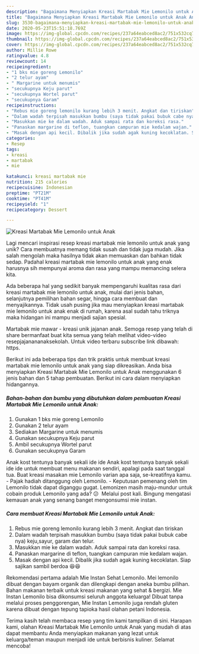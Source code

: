 ```yaml
---
description: "Bagaimana Menyiapkan Kreasi Martabak Mie Lemonilo untuk Anak Anti Gagal"
title: "Bagaimana Menyiapkan Kreasi Martabak Mie Lemonilo untuk Anak Anti Gagal"
slug: 3530-bagaimana-menyiapkan-kreasi-martabak-mie-lemonilo-untuk-anak-anti-gagal
date: 2020-05-23T15:51:18.769Z
image: https://img-global.cpcdn.com/recipes/237a64eabced8ac2/751x532cq70/kreasi-martabak-mie-lemonilo-untuk-anak-foto-resep-utama.jpg
thumbnail: https://img-global.cpcdn.com/recipes/237a64eabced8ac2/751x532cq70/kreasi-martabak-mie-lemonilo-untuk-anak-foto-resep-utama.jpg
cover: https://img-global.cpcdn.com/recipes/237a64eabced8ac2/751x532cq70/kreasi-martabak-mie-lemonilo-untuk-anak-foto-resep-utama.jpg
author: Millie Rowe
ratingvalue: 4.8
reviewcount: 14
recipeingredient:
- "1 bks mie goreng Lemonilo"
- "2 telur ayam"
- " Margarine untuk menumis"
- "secukupnya Keju parut"
- "secukupnya Wortel parut"
- "secukupnya Garam"
recipeinstructions:
- "Rebus mie goreng lemonilo kurang lebih 3 menit. Angkat dan tiriskan"
- "Dalam wadah terpisah masukkan bumbu (saya tidak pakai bubuk cabe nya) keju,sayur, garam dan telur."
- "Masukkan mie ke dalam wadah. Aduk sampai rata dan koreksi rasa."
- "Panaskan margarine di teflon, tuangkan campuran mie kedalam wajan."
- "Masak dengan api kecil. Dibalik jika sudah agak kuning kecoklatan. Siap sajikan sambil berdoa 😆😆"
categories:
- Resep
tags:
- kreasi
- martabak
- mie

katakunci: kreasi martabak mie 
nutrition: 215 calories
recipecuisine: Indonesian
preptime: "PT21M"
cooktime: "PT41M"
recipeyield: "1"
recipecategory: Dessert

---
```



![Kreasi Martabak Mie Lemonilo untuk Anak](https://img-global.cpcdn.com/recipes/237a64eabced8ac2/751x532cq70/kreasi-martabak-mie-lemonilo-untuk-anak-foto-resep-utama.jpg)

Lagi mencari inspirasi resep kreasi martabak mie lemonilo untuk anak yang unik? Cara membuatnya memang tidak susah dan tidak juga mudah. Jika salah mengolah maka hasilnya tidak akan memuaskan dan bahkan tidak sedap. Padahal kreasi martabak mie lemonilo untuk anak yang enak harusnya sih mempunyai aroma dan rasa yang mampu memancing selera kita.

Ada beberapa hal yang sedikit banyak mempengaruhi kualitas rasa dari kreasi martabak mie lemonilo untuk anak, mulai dari jenis bahan, selanjutnya pemilihan bahan segar, hingga cara membuat dan menyajikannya. Tidak usah pusing jika mau menyiapkan kreasi martabak mie lemonilo untuk anak enak di rumah, karena asal sudah tahu triknya maka hidangan ini mampu menjadi sajian spesial.

Martabak mie mawar - kreasi unik jajanan anak. Semoga resep yang telah di share bermanfaat buat kita semua yang telah melihat video-video resepjajanananaksekolah. Untuk video terbaru subscribe link dibawah: https.


Berikut ini ada beberapa tips dan trik praktis untuk membuat kreasi martabak mie lemonilo untuk anak yang siap dikreasikan. Anda bisa menyiapkan Kreasi Martabak Mie Lemonilo untuk Anak menggunakan 6 jenis bahan dan 5 tahap pembuatan. Berikut ini cara dalam menyiapkan hidangannya.

<!--inarticleads1-->

##### Bahan-bahan dan bumbu yang dibutuhkan dalam pembuatan Kreasi Martabak Mie Lemonilo untuk Anak:

1. Gunakan 1 bks mie goreng Lemonilo
1. Gunakan 2 telur ayam
1. Sediakan  Margarine untuk menumis
1. Gunakan secukupnya Keju parut
1. Ambil secukupnya Wortel parut
1. Gunakan secukupnya Garam


Anak kost tentunya banyak sekali ide ide Anak kost tentunya banyak sekali ide ide untuk membuat menu makanan sendiri, apalagi pada saat tanggal tua. Buat kreasi masakan mie Lemonilo varian apa saja, se-kreatifnya kamu. - Pajak hadiah ditanggung oleh Lemonilo. - Keputusan pemenang oleh tim Lemonilo tidak dapat diganggu gugat. Lemonizen masih maju-mundur untuk cobain produk Lemonilo yang ada? 😕⁠ ⁠ Melalui post kali. Bingung mengatasi kemauan anak yang senang banget mengonsumsi mie instan. 

<!--inarticleads2-->

##### Cara membuat Kreasi Martabak Mie Lemonilo untuk Anak:

1. Rebus mie goreng lemonilo kurang lebih 3 menit. Angkat dan tiriskan
1. Dalam wadah terpisah masukkan bumbu (saya tidak pakai bubuk cabe nya) keju,sayur, garam dan telur.
1. Masukkan mie ke dalam wadah. Aduk sampai rata dan koreksi rasa.
1. Panaskan margarine di teflon, tuangkan campuran mie kedalam wajan.
1. Masak dengan api kecil. Dibalik jika sudah agak kuning kecoklatan. Siap sajikan sambil berdoa 😆😆


Rekomendasi pertama adalah Mie Instan Sehat Lemonilo. Mei lemonilo dibuat dengan bayam organik dan dilengkapi dengan aneka bumbu pilihan. Bahan makanan terbaik untuk kreasi makanan yang sehat &amp; bergizi. Mie Instan Lemonilo bisa dikonsumsi seluruh anggota keluarga! Dibuat tanpa melalui proses penggorengan, Mie Instan Lemonilo juga rendah gluten karena dibuat dengan tepung tapioka hasil olahan petani Indonesia. 

Terima kasih telah membaca resep yang tim kami tampilkan di sini. Harapan kami, olahan Kreasi Martabak Mie Lemonilo untuk Anak yang mudah di atas dapat membantu Anda menyiapkan makanan yang lezat untuk keluarga/teman maupun menjadi ide untuk berbisnis kuliner. Selamat mencoba!
